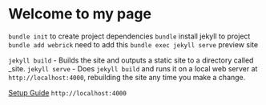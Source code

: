 # Welcome to my page

`bundle init` to create project dependencies
`bundle` install jekyll to project
`bundle add webrick` need to add this
`bundle exec jekyll serve` preview site


`jekyll build` - Builds the site and outputs a static site to a directory called _site.
`jekyll serve` - Does `jekyll build` and runs it on a local web server at `http://localhost:4000`, rebuilding the site any time you make a change.

[Setup Guide](https://jekyllrb.com/docs/step-by-step/01-setup/)
`http://localhost:4000`
